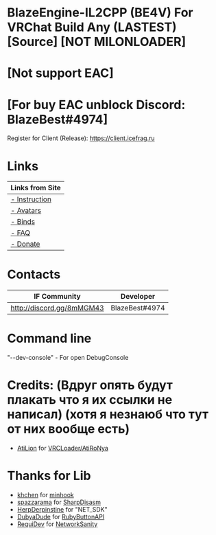 # BlazeEngine-IL2CPP (BE4V) For VRChat Build Any (LASTEST) [Source] [NOT MILONLOADER]
# [Not support EAC]
# [For buy EAC unblock Discord: BlazeBest#4974]
Register for Client (Release): https://client.icefrag.ru

# Links
| Links from Site |
|----------------|
| [- Instruction](https://client.icefrag.ru/instruction) |
| [- Avatars](https://client.icefrag.ru/avatars) |
| [- Binds](https://client.icefrag.ru/binds) |
| [- FAQ](https://client.icefrag.ru/faq) |
| [- Donate](https://client.icefrag.ru/donate) |

# Contacts
| IF Community | Developer |
|----------------|:-----------:|
| http://discord.gg/8mMGM43 | BlazeBest#4974 |

# Command line
"--dev-console" - For open DebugConsole

# Credits: (Вдруг опять будут плакать что я их ссылки не написал) (хотя я незнаюб что тут от них вообще есть)
- [AtiLion](https://github.com/AtiLion) for [VRCLoader/AtiRoNya](https://github.com/AtiLion/AtiRoNya)

# Thanks for Lib
- [khchen](https://github.com/khchen) for [minhook](https://github.com/khchen/minhook)
- [spazzarama](https://github.com/spazzarama) for [SharpDisasm](https://github.com/spazzarama/SharpDisasm)
- [HerpDerpinstine](https://github.com/HerpDerpinstine) for "NET_SDK"
- [DubyaDude](https://github.com/DubyaDude) for [RubyButtonAPI](https://github.com/DubyaDude/RubyButtonAPI)
- [RequiDev](https://github.com/RequiDev) for [NetworkSanity](https://github.com/RequiDev/NetworkSanity)

